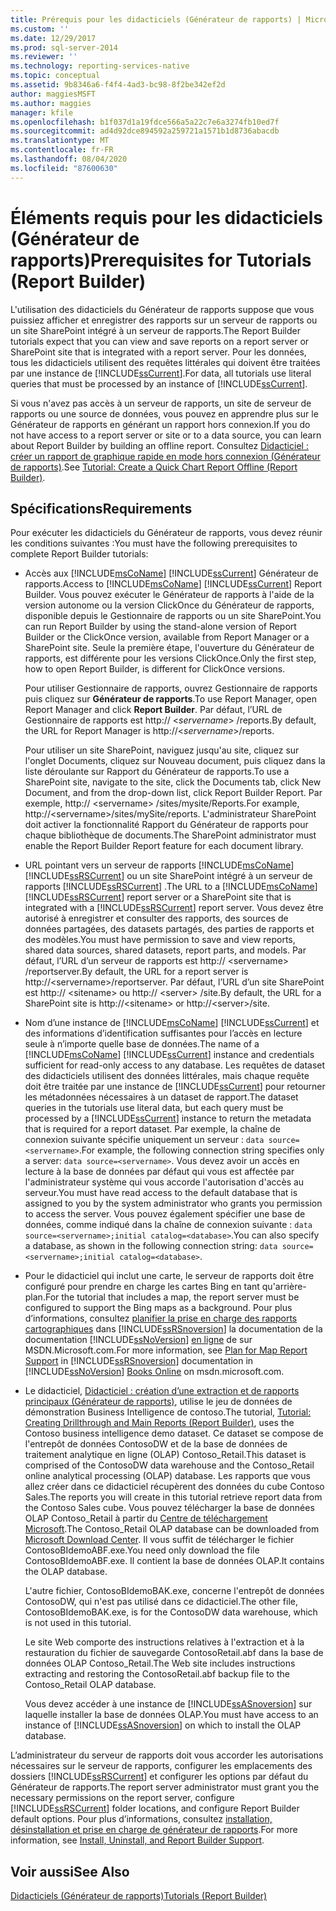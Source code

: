 ```yaml
---
title: Prérequis pour les didacticiels (Générateur de rapports) | Microsoft Docs
ms.custom: ''
ms.date: 12/29/2017
ms.prod: sql-server-2014
ms.reviewer: ''
ms.technology: reporting-services-native
ms.topic: conceptual
ms.assetid: 9b8346a6-f4f4-4ad3-bc98-8f2be342ef2d
author: maggiesMSFT
ms.author: maggies
manager: kfile
ms.openlocfilehash: b1f037d1a19fdce566a5a22c7e6a3274fb10ed7f
ms.sourcegitcommit: ad4d92dce894592a259721a1571b1d8736abacdb
ms.translationtype: MT
ms.contentlocale: fr-FR
ms.lasthandoff: 08/04/2020
ms.locfileid: "87600630"
---
```

# <a name="prerequisites-for-tutorials-report-builder"></a><span data-ttu-id="9588f-102">Éléments requis pour les didacticiels (Générateur de rapports)</span><span class="sxs-lookup"><span data-stu-id="9588f-102">Prerequisites for Tutorials (Report Builder)</span></span>
  <span data-ttu-id="9588f-103">L'utilisation des didacticiels du Générateur de rapports suppose que vous puissiez afficher et enregistrer des rapports sur un serveur de rapports ou un site SharePoint intégré à un serveur de rapports.</span><span class="sxs-lookup"><span data-stu-id="9588f-103">The Report Builder tutorials expect that you can view and save reports on a report server or SharePoint site that is integrated with a report server.</span></span> <span data-ttu-id="9588f-104">Pour les données, tous les didacticiels utilisent des requêtes littérales qui doivent être traitées par une instance de [!INCLUDE[ssCurrent](../includes/sscurrent-md.md)].</span><span class="sxs-lookup"><span data-stu-id="9588f-104">For data, all tutorials use literal queries that must be processed by an instance of [!INCLUDE[ssCurrent](../includes/sscurrent-md.md)].</span></span>  
  
 <span data-ttu-id="9588f-105">Si vous n'avez pas accès à un serveur de rapports, un site de serveur de rapports ou une source de données, vous pouvez en apprendre plus sur le Générateur de rapports en générant un rapport hors connexion.</span><span class="sxs-lookup"><span data-stu-id="9588f-105">If you do not have access to a report server or site or to a data source, you can learn about Report Builder by building an offline report.</span></span> <span data-ttu-id="9588f-106">Consultez [Didacticiel : créer un rapport de graphique rapide en mode hors connexion &#40;Générateur de rapports&#41;](report-builder/tutorial-create-a-quick-chart-report-offline-report-builder.md).</span><span class="sxs-lookup"><span data-stu-id="9588f-106">See [Tutorial: Create a Quick Chart Report Offline &#40;Report Builder&#41;](report-builder/tutorial-create-a-quick-chart-report-offline-report-builder.md).</span></span>  
  
## <a name="requirements"></a><span data-ttu-id="9588f-107">Spécifications</span><span class="sxs-lookup"><span data-stu-id="9588f-107">Requirements</span></span>  
 <span data-ttu-id="9588f-108">Pour exécuter les didacticiels du Générateur de rapports, vous devez réunir les conditions suivantes :</span><span class="sxs-lookup"><span data-stu-id="9588f-108">You must have the following prerequisites to complete Report Builder tutorials:</span></span>  
  
-   <span data-ttu-id="9588f-109">Accès aux [!INCLUDE[msCoName](../includes/msconame-md.md)] [!INCLUDE[ssCurrent](../includes/sscurrent-md.md)] Générateur de rapports.</span><span class="sxs-lookup"><span data-stu-id="9588f-109">Access to [!INCLUDE[msCoName](../includes/msconame-md.md)] [!INCLUDE[ssCurrent](../includes/sscurrent-md.md)] Report Builder.</span></span> <span data-ttu-id="9588f-110">Vous pouvez exécuter le Générateur de rapports à l'aide de la version autonome ou la version ClickOnce du Générateur de rapports, disponible depuis le Gestionnaire de rapports ou un site SharePoint.</span><span class="sxs-lookup"><span data-stu-id="9588f-110">You can run Report Builder by using the stand-alone version of Report Builder or the ClickOnce version, available from Report Manager or a SharePoint site.</span></span> <span data-ttu-id="9588f-111">Seule la première étape, l'ouverture du Générateur de rapports, est différente pour les versions ClickOnce.</span><span class="sxs-lookup"><span data-stu-id="9588f-111">Only the first step, how to open Report Builder, is different for ClickOnce versions.</span></span>  
  
     <span data-ttu-id="9588f-112">Pour utiliser Gestionnaire de rapports, ouvrez Gestionnaire de rapports puis cliquez sur **Générateur de rapports**.</span><span class="sxs-lookup"><span data-stu-id="9588f-112">To use Report Manager, open Report Manager and click **Report Builder**.</span></span> <span data-ttu-id="9588f-113">Par défaut, l’URL de Gestionnaire de rapports est http:// \<*servername*> /reports.</span><span class="sxs-lookup"><span data-stu-id="9588f-113">By default, the URL for Report Manager is http://\<*servername*>/reports.</span></span>  
  
     <span data-ttu-id="9588f-114">Pour utiliser un site SharePoint, naviguez jusqu'au site, cliquez sur l'onglet Documents, cliquez sur Nouveau document, puis cliquez dans la liste déroulante sur Rapport du Générateur de rapports.</span><span class="sxs-lookup"><span data-stu-id="9588f-114">To use a SharePoint site, navigate to the site, click the Documents tab, click New Document, and from the drop-down list, click Report Builder Report.</span></span> <span data-ttu-id="9588f-115">Par exemple, http:// \<servername> /sites/mysite/Reports.</span><span class="sxs-lookup"><span data-stu-id="9588f-115">For example, http://\<servername>/sites/mySite/reports.</span></span> <span data-ttu-id="9588f-116">L'administrateur SharePoint doit activer la fonctionnalité Rapport du Générateur de rapports pour chaque bibliothèque de documents.</span><span class="sxs-lookup"><span data-stu-id="9588f-116">The SharePoint administrator must enable the Report Builder Report feature for each document library.</span></span>  
  
-   <span data-ttu-id="9588f-117">URL pointant vers un serveur de rapports [!INCLUDE[msCoName](../includes/msconame-md.md)] [!INCLUDE[ssRSCurrent](../includes/ssrscurrent-md.md)] ou un site SharePoint intégré à un serveur de rapports [!INCLUDE[ssRSCurrent](../includes/ssrscurrent-md.md)] .</span><span class="sxs-lookup"><span data-stu-id="9588f-117">The URL to a [!INCLUDE[msCoName](../includes/msconame-md.md)] [!INCLUDE[ssRSCurrent](../includes/ssrscurrent-md.md)] report server or a SharePoint site that is integrated with a [!INCLUDE[ssRSCurrent](../includes/ssrscurrent-md.md)] report server.</span></span> <span data-ttu-id="9588f-118">Vous devez être autorisé à enregistrer et consulter des rapports, des sources de données partagées, des datasets partagés, des parties de rapports et des modèles.</span><span class="sxs-lookup"><span data-stu-id="9588f-118">You must have permission to save and view reports, shared data sources, shared datasets, report parts, and models.</span></span> <span data-ttu-id="9588f-119">Par défaut, l’URL d’un serveur de rapports est http:// \<servername> /reportserver.</span><span class="sxs-lookup"><span data-stu-id="9588f-119">By default, the URL for a report server is http://\<servername>/reportserver.</span></span> <span data-ttu-id="9588f-120">Par défaut, l’URL d’un site SharePoint est http:// \<sitename> ou http:// \<server> /site.</span><span class="sxs-lookup"><span data-stu-id="9588f-120">By default, the URL for a SharePoint site is http://\<sitename> or http://\<server>/site.</span></span>  
  
-   <span data-ttu-id="9588f-121">Nom d’une instance de [!INCLUDE[msCoName](../includes/msconame-md.md)] [!INCLUDE[ssCurrent](../includes/sscurrent-md.md)] et des informations d’identification suffisantes pour l’accès en lecture seule à n’importe quelle base de données.</span><span class="sxs-lookup"><span data-stu-id="9588f-121">The name of a [!INCLUDE[msCoName](../includes/msconame-md.md)] [!INCLUDE[ssCurrent](../includes/sscurrent-md.md)] instance and credentials sufficient for read-only access to any database.</span></span> <span data-ttu-id="9588f-122">Les requêtes de dataset des didacticiels utilisent des données littérales, mais chaque requête doit être traitée par une instance de [!INCLUDE[ssCurrent](../includes/sscurrent-md.md)] pour retourner les métadonnées nécessaires à un dataset de rapport.</span><span class="sxs-lookup"><span data-stu-id="9588f-122">The dataset queries in the tutorials use literal data, but each query must be processed by a [!INCLUDE[ssCurrent](../includes/sscurrent-md.md)] instance to return the metadata that is required for a report dataset.</span></span> <span data-ttu-id="9588f-123">Par exemple, la chaîne de connexion suivante spécifie uniquement un serveur : `data source=<servername>`.</span><span class="sxs-lookup"><span data-stu-id="9588f-123">For example, the following connection string specifies only a server: `data source=<servername>`.</span></span> <span data-ttu-id="9588f-124">Vous devez avoir un accès en lecture à la base de données par défaut qui vous est affectée par l'administrateur système qui vous accorde l'autorisation d'accès au serveur.</span><span class="sxs-lookup"><span data-stu-id="9588f-124">You must have read access to the default database that is assigned to you by the system administrator who grants you permission to access the server.</span></span> <span data-ttu-id="9588f-125">Vous pouvez également spécifier une base de données, comme indiqué dans la chaîne de connexion suivante : `data source=<servername>;initial catalog=<database>`.</span><span class="sxs-lookup"><span data-stu-id="9588f-125">You can also specify a database, as shown in the following connection string: `data source=<servername>;initial catalog=<database>`.</span></span>  
  
-   <span data-ttu-id="9588f-126">Pour le didacticiel qui inclut une carte, le serveur de rapports doit être configuré pour prendre en charge les cartes Bing en tant qu'arrière-plan.</span><span class="sxs-lookup"><span data-stu-id="9588f-126">For the tutorial that includes a map, the report server must be configured to support the Bing maps as a background.</span></span> <span data-ttu-id="9588f-127">Pour plus d’informations, consultez [planifier la prise en charge des rapports cartographiques](plan-for-map-report-support.md) dans [!INCLUDE[ssRSnoversion](../includes/ssrsnoversion-md.md)] la documentation de la documentation [!INCLUDE[ssNoVersion](../includes/ssnoversion-md.md)] [en ligne](https://go.microsoft.com/fwlink/?LinkId=154888) de sur MSDN.Microsoft.com.</span><span class="sxs-lookup"><span data-stu-id="9588f-127">For more information, see [Plan for Map Report Support](plan-for-map-report-support.md) in [!INCLUDE[ssRSnoversion](../includes/ssrsnoversion-md.md)] documentation in [!INCLUDE[ssNoVersion](../includes/ssnoversion-md.md)] [Books Online](https://go.microsoft.com/fwlink/?LinkId=154888) on msdn.microsoft.com.</span></span>  
  
-   <span data-ttu-id="9588f-128">Le didacticiel, [Didacticiel : création d’une extraction et de rapports principaux &#40;Générateur de rapports&#41;](tutorial-creating-drillthrough-and-main-reports-report-builder.md), utilise le jeu de données de démonstration Business Intelligence de contoso.</span><span class="sxs-lookup"><span data-stu-id="9588f-128">The tutorial, [Tutorial: Creating Drillthrough and Main Reports &#40;Report Builder&#41;](tutorial-creating-drillthrough-and-main-reports-report-builder.md), uses the Contoso business intelligence demo dataset.</span></span> <span data-ttu-id="9588f-129">Ce dataset se compose de l'entrepôt de données ContosoDW et de la base de données de traitement analytique en ligne (OLAP) Contoso_Retail.</span><span class="sxs-lookup"><span data-stu-id="9588f-129">This dataset is comprised of the ContosoDW data warehouse and the Contoso_Retail online analytical processing (OLAP) database.</span></span> <span data-ttu-id="9588f-130">Les rapports que vous allez créer dans ce didacticiel récupèrent des données du cube Contoso Sales.</span><span class="sxs-lookup"><span data-stu-id="9588f-130">The reports you will create in this tutorial retrieve report data from the Contoso Sales cube.</span></span> <span data-ttu-id="9588f-131">Vous pouvez télécharger la base de données OLAP Contoso_Retail à partir du [Centre de téléchargement Microsoft](https://www.microsoft.com/download/details.aspx?id=18279).</span><span class="sxs-lookup"><span data-stu-id="9588f-131">The Contoso_Retail OLAP database can be downloaded from [Microsoft Download Center](https://www.microsoft.com/download/details.aspx?id=18279).</span></span> <span data-ttu-id="9588f-132">Il vous suffit de télécharger le fichier ContosoBIdemoABF.exe.</span><span class="sxs-lookup"><span data-stu-id="9588f-132">You need only download the file ContosoBIdemoABF.exe.</span></span> <span data-ttu-id="9588f-133">Il contient la base de données OLAP.</span><span class="sxs-lookup"><span data-stu-id="9588f-133">It contains the OLAP database.</span></span>  
  
     <span data-ttu-id="9588f-134">L'autre fichier, ContosoBIdemoBAK.exe, concerne l'entrepôt de données ContosoDW, qui n'est pas utilisé dans ce didacticiel.</span><span class="sxs-lookup"><span data-stu-id="9588f-134">The other file, ContosoBIdemoBAK.exe, is for the ContosoDW data warehouse, which is not used in this tutorial.</span></span>  
  
     <span data-ttu-id="9588f-135">Le site Web comporte des instructions relatives à l'extraction et à la restauration du fichier de sauvegarde ContosoRetail.abf dans la base de données OLAP Contoso_Retail.</span><span class="sxs-lookup"><span data-stu-id="9588f-135">The Web site includes instructions extracting and restoring the ContosoRetail.abf backup file to the Contoso_Retail OLAP database.</span></span>  
  
     <span data-ttu-id="9588f-136">Vous devez accéder à une instance de [!INCLUDE[ssASnoversion](../includes/ssasnoversion-md.md)] sur laquelle installer la base de données OLAP.</span><span class="sxs-lookup"><span data-stu-id="9588f-136">You must have access to an instance of [!INCLUDE[ssASnoversion](../includes/ssasnoversion-md.md)] on which to install the OLAP database.</span></span>  
  
 <span data-ttu-id="9588f-137">L’administrateur du serveur de rapports doit vous accorder les autorisations nécessaires sur le serveur de rapports, configurer les emplacements des dossiers [!INCLUDE[ssRSCurrent](../includes/ssrscurrent-md.md)] et configurer les options par défaut du Générateur de rapports.</span><span class="sxs-lookup"><span data-stu-id="9588f-137">The report server administrator must grant you the necessary permissions on the report server, configure [!INCLUDE[ssRSCurrent](../includes/ssrscurrent-md.md)] folder locations, and configure Report Builder default options.</span></span> <span data-ttu-id="9588f-138">Pour plus d’informations, consultez [installation, désinstallation et prise en charge de générateur de rapports](install-uninstall-and-report-builder-support.md).</span><span class="sxs-lookup"><span data-stu-id="9588f-138">For more information, see [Install, Uninstall, and Report Builder Support](install-uninstall-and-report-builder-support.md).</span></span>  
  
## <a name="see-also"></a><span data-ttu-id="9588f-139">Voir aussi</span><span class="sxs-lookup"><span data-stu-id="9588f-139">See Also</span></span>  
 [<span data-ttu-id="9588f-140">Didacticiels &#40;Générateur de rapports&#41;</span><span class="sxs-lookup"><span data-stu-id="9588f-140">Tutorials &#40;Report Builder&#41;</span></span>](report-builder-tutorials.md)  
  
  
